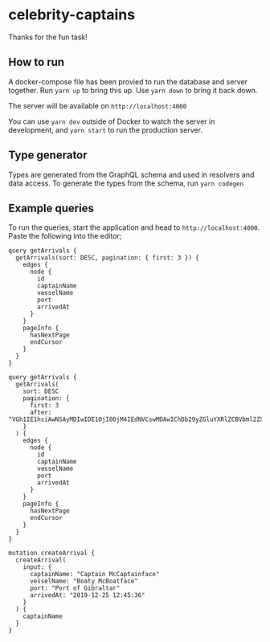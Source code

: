 # celebrity-captains

Thanks for the fun task!

## How to run

A docker-compose file has been provied to run the database and server together. Run `yarn up` to bring this up. Use `yarn down` to bring it back down.

The server will be available on `http://localhost:4000`

You can use `yarn dev` outside of Docker to watch the server in development, and `yarn start` to run the production server.

## Type generator

Types are generated from the GraphQL schema and used in resolvers and data access. To generate the types from the schema, run `yarn codegen`

## Example queries

To run the queries, start the application and head to `http://localhost:4000`. Paste the following into the editor;

```
query getArrivals {
  getArrivals(sort: DESC, pagination: { first: 3 }) {
    edges {
      node {
        id
        captainName
        vesselName
        port
        arrivedAt
      }
    }
    pageInfo {
      hasNextPage
      endCursor
    }
  }
}

query getArrivals {
  getArrivals(
    sort: DESC
    pagination: {
      first: 3
      after: "VGh1IE1hciAwNSAyMDIwIDE1OjI0OjM4IEdNVCswMDAwIChDb29yZGluYXRlZCBVbml2ZXJzYWwgVGltZSk="
    }
  ) {
    edges {
      node {
        id
        captainName
        vesselName
        port
        arrivedAt
      }
    }
    pageInfo {
      hasNextPage
      endCursor
    }
  }
}

mutation createArrival {
  createArrival(
    input: {
      captainName: "Captain McCaptainface"
      vesselName: "Boaty McBoatface"
      port: "Port of Gibraltar"
      arrivedAt: "2019-12-25 12:45:36"
    }
  ) {
    captainName
  }
}
```

